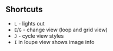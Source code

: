 ## Shortcuts

- `L` - lights out
- `E`/`G` - change view (loop and grid view)
- `J` - cycle view styles
- `I` in loupe view shows image info
